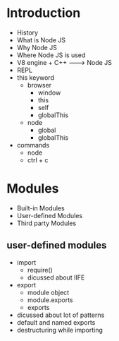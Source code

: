 # Introduction

- History
- What is Node JS
- Why Node JS
- Where Node JS is used
- V8 engine + C++ ---> Node JS
- REPL
- this keyword
  - browser
    - window
    - this
    - self
    - globalThis
  - node
    - global
    - globalThis
- commands
  - node
  - ctrl + c

# Modules

- Built-in Modules
- User-defined Modules
- Third party Modules

## user-defined modules

- import
  - require()
  - dicussed about IIFE
- export
  - module object
  - module.exports
  - exports
- dicussed about lot of patterns
- default and named exports
- destructuring while importing
